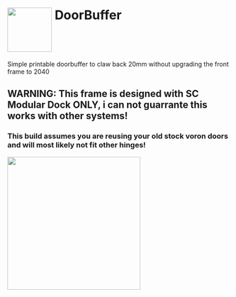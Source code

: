 
# <img src="https://github.com/Stealthchanger/DoorBuffer/blob/main/Media/Stealthchanger_DoorBuffer.png" align="top" height="100" /> DoorBuffer
Simple printable doorbuffer to claw back 20mm without upgrading the front frame to 2040 

## WARNING: This frame is designed with SC Modular Dock ONLY, i can not guarrante this works with other systems!

### This build assumes you are reusing your old stock voron doors and will most likely not fit other hinges!

<img src="https://github.com/Stealthchanger/DoorBuffer/blob/main/Media/assembled.png" height="300" />
